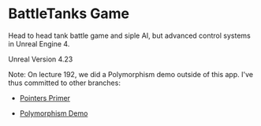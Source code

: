 # BattleTanks Game
Head to head tank battle game and siple AI, but advanced control systems in Unreal Engine 4.

Unreal Version 4.23

Note: On lecture 192, we did a Polymorphism demo outside of this app. I've thus committed to other branches:

+ [Pointers Primer](https://github.com/SaviorKai/PointersPrimer "Pointers Primer")

+ [Polymorphism Demo](https://github.com/SaviorKai/Polymorphism-Demo "Polymorphism Demo")
